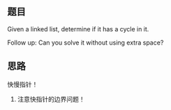 ## 题目
Given a linked list, determine if it has a cycle in it.

Follow up:
Can you solve it without using extra space?

## 思路
快慢指针！  
1. 注意快指针的边界问题！
